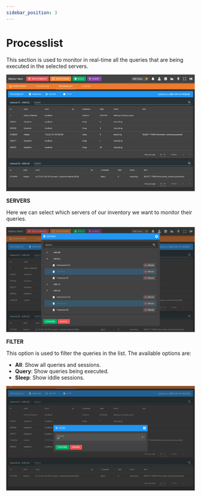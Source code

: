 ```yaml
---
sidebar_position: 3
---
```


# Processlist

This section is used to monitor in real-time all the queries that are being executed in the selected servers.

![alt text](../../../assets/monitoring/processlist.png "Processlist")

**SERVERS**

Here we can select which servers of our inventory we want to monitor their queries.

![alt text](../../../assets/monitoring/processlist-servers.png "Processlist - Servers")

**FILTER**

This option is used to filter the queries in the list. The available options are:

- **All**: Show all queries and sessions.
- **Query**: Show queries being executed.
- **Sleep**: Show iddle sessions.

![alt text](../../../assets/monitoring/processlist-filter.png "Processlist - Filter")